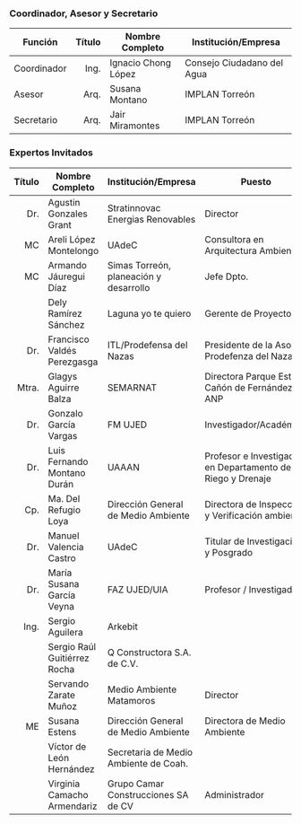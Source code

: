 
### Coordinador, Asesor y Secretario

Función     | Título | Nombre Completo          | Institución/Empresa
------------|-------:|--------------------------|---------------------
Coordinador |  Ing.  | Ignacio Chong López      | Consejo Ciudadano del Agua
Asesor      |  Arq.  | Susana Montano           | IMPLAN Torreón
Secretario  |  Arq.  | Jair Miramontes          | IMPLAN Torreón

### Expertos Invitados

Título | Nombre Completo                  | Institución/Empresa                   | Puesto
------:|----------------------------------|---------------------------------------|---------------
   Dr. | Agustin Gonzales Grant 		  | Stratinnovac Energias Renovables      | Director 	
   MC  | Areli López Montelongo           | UAdeC                                 | Consultora en Arquitectura Ambiental 
   MC  | Armando Jáuregui Díaz            | Simas Torreón, planeación y desarrollo| Jefe Dpto. 
       | Dely Ramírez Sánchez             | Laguna yo te quiero                   | Gerente de Proyecto
   Dr. | Francisco Valdés Perezgasga      | ITL/Prodefensa del Nazas              | Presidente de la Asoc. Prodefenza del Nazas
  Mtra.| Glagys Aguirre Balza             | SEMARNAT 					          | Directora Parque Estatal Cañón de Fernández ANP
   Dr. | Gonzalo García Vargas            | FM UJED                               | Investigador/Académico
   Dr. | Luis Fernando Montano Durán      | UAAAN                                 | Profesor e Investigador en Departamento de Riego y Drenaje
   Cp. | Ma. Del Refugio Loya             | Dirección General de Medio Ambiente   | Directora de Inspección y Verificación ambiental
   Dr. | Manuel Valencia Castro           | UAdeC                                 | Titular de Investigación y Posgrado 
   Dr. | María Susana García Veyna        | FAZ UJED/UIA                          | Profesor / Investigador 
   Ing.| Sergio Aguilera                  | Arkebit                               |
       | Sergio Raúl Guitiérrez Rocha     | Q Constructora S.A. de C.V.           | 
       | Servando Zarate Muñoz            | Medio Ambiente Matamoros              | Director 
   ME  | Susana Estens                    | Dirección General de Medio Ambiente   | Directora de Medio Ambiente
       | Víctor de León Hernández         | Secretaria de Medio Ambiente de Coah. | 
       | Virginia Camacho Armendariz      | Grupo Camar Construcciones SA de CV   | Administrador
